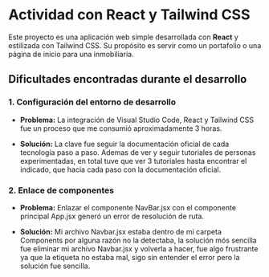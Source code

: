   # Actividad con React y Tailwind CSS

Este proyecto es una aplicación web simple desarrollada con **React** y estilizada con Tailwind CSS. Su propósito es servir como un portafolio o una página de inicio para una inmobiliaria.

## Dificultades encontradas durante el desarrollo


### 1. Configuración del entorno de desarrollo

- **Problema:** La integración de Visual Studio Code, React y Tailwind CSS fue un proceso que me consumió aproximadamente 3 horas. 

- **Solución:** La clave fue seguir la documentación oficial de cada tecnología paso a paso. Ademas de ver y seguir tutoriales de personas experimentadas, en total tuve que ver 3 tutoriales hasta encontrar el indicado, que hacia cada paso con la documentación oficial.

### 2. Enlace de componentes

- **Problema:** Enlazar el componente NavBar.jsx con el componente principal App.jsx generó un error de resolución de ruta. 

- **Solución:** Mi archivo Navbar.jsx estaba dentro de mi carpeta Components por alguna razón no la detectaba, la solución mós sencilla fue eliminar mi archivo Navbar.jsx y volverla a hacer, fue algo frustrante ya que la etiqueta no estaba mal, sigo sin entender el error pero la solución fue sencilla.
